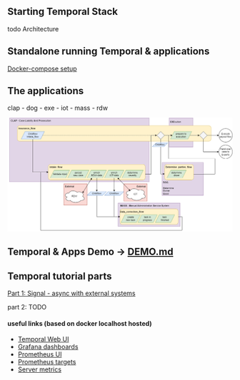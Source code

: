 ## Starting Temporal Stack

todo Architecture

## Standalone running Temporal & applications
[Docker-compose setup](docker%2FREADME.md)

## The applications
clap - dog - exe - iot - mass - rdw

![Design_insurance_case_with_applications.png](docs%2FDesign_insurance_case_with_applications.png)


## Temporal & Apps Demo -> [DEMO.md](DEMO.md)

## Temporal tutorial parts
[Part 1: Signal - async with external systems](docs%2FPart_1_Signal.md)

part 2: TODO



#### useful links (based on docker localhost hosted)
- [Temporal Web UI](http://localhost:8080)
- [Grafana dashboards](http://localhost:8085)
- [Prometheus UI](http://localhost:9090)
- [Prometheus targets](http://localhost:9090/targets)
- [Server metrics](http://localhost:8000/metrics)
